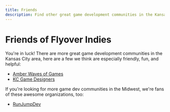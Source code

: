 ```yaml
---
title: Friends
description: Find other great game development communities in the Kansas City area and greater Midwest region.
---
```


# Friends of Flyover Indies

You're in luck! There are more great game development communities in the Kansas City area, here are a few we think are especially friendly, fun, and helpful:

- [Amber Waves of Games](https://www.amberwavesofgames.com/?ref=flyoverindies)
- [KC Game Designers](https://sites.google.com/site/kcgamedesigners/?ref=flyoverindies)

If you're looking for more game dev communities in the Midwest, we're fans of these awesome organizations, too:

- [RunJumpDev](http://runjumpdev.org/?ref=flyoverindies)
